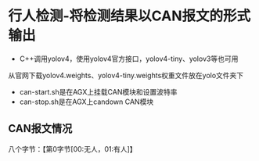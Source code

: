 # 行人检测-将检测结果以CAN报文的形式输出

- C++调用yolov4，使用yolov4官方接口，yolov4-tiny、yolov3等也可用

从官网下载yolov4.weights、yolov4-tiny.weights权重文件放在yolo文件夹下

- can-start.sh是在AGX上挂载CAN模块和设置波特率
- can-stop.sh是在AGX上candown CAN模块

## CAN报文情况

八个字节：【第0字节[00:无人，01:有人]】
